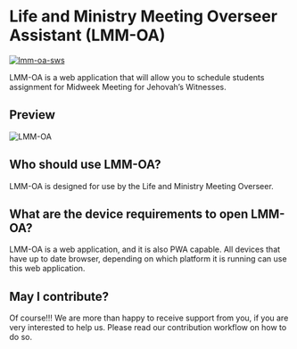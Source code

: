 # Life and Ministry Meeting Overseer Assistant (LMM-OA)

[![lmm-oa-sws](https://img.shields.io/endpoint?url=https://dashboard.cypress.io/badge/simple/rfu8xk&style=plastic&logo=cypress)](https://dashboard.cypress.io/projects/rfu8xk/runs)

LMM-OA is a web application that will allow you to schedule students assignment for Midweek Meeting for Jehovah’s Witnesses.

## Preview

![LMM-OA](https://user-images.githubusercontent.com/26148770/178285310-fb3e4965-270e-468d-b08d-81951b406f6a.png)

## Who should use LMM-OA?

LMM-OA is designed for use by the Life and Ministry Meeting Overseer.

## What are the device requirements to open LMM-OA?

LMM-OA is a web application, and it is also PWA capable. All devices that have up to date browser, depending on which platform it is running can use this web application.

## May I contribute?

Of course!!! We are more than happy to receive support from you, if you are very interested to help us. Please read our contribution workflow on how to do so.

